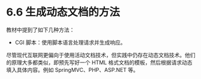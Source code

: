 # 6.6 生成动态文档的方法

教材中提到了如下几种方法：

+ CGI 脚本：使用脚本语言处理请求并生成响应。

尽管现代互联网更偏向于使用活动文档技术，但实践中仍存在动态文档技术。他们的原理大多都类似，即预先写好一个 HTML 格式文档的模板，然后根据请求动态填入具体内容。例如 SpringMVC、PHP、ASP.NET 等。